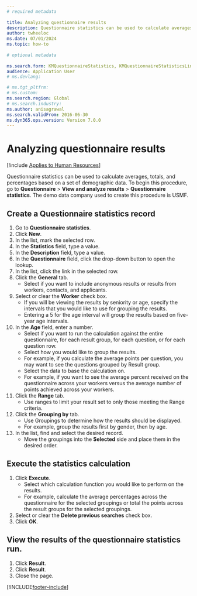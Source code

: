 ```yaml
--- 
# required metadata 
 
title: Analyzing questionnaire results
description: Questionnaire statistics can be used to calculate averages, totals, and percentages based on a set of demographic data. 
author: twheeloc
ms.date: 07/01/2024
ms.topic: how-to 
 
# optional metadata 
 
ms.search.form: KMQuestionnaireStatistics, KMQuestionnaireStatisticsLine, HcmLearningWorkspace  
audience: Application User 
# ms.devlang:  

# ms.tgt_pltfrm:  
# ms.custom:  
ms.search.region: Global
# ms.search.industry: 
ms.author: anisagrawal
ms.search.validFrom: 2016-06-30 
ms.dyn365.ops.version: Version 7.0.0 
---
```

# Analyzing questionnaire results



[!include [Applies to Human Resources](../includes/applies-to-hr.md)]



Questionnaire statistics can be used to calculate averages, totals, and percentages based on a set of demographic data. To begin this procedure, go to **Questionnaire** > **View and analyze results** > **Questionnaire statistics**. The demo data company used to create this procedure is USMF.


## Create a Questionnaire statistics record
1. Go to **Questionnaire statistics**.
2. Click **New**.
3. In the list, mark the selected row.
4. In the **Statistics** field, type a value.
5. In the **Description** field, type a value.
6. In the **Questionnaire** field, click the drop-down button to open the lookup.
7. In the list, click the link in the selected row.
8. Click the **General** tab.
    * Select if you want to include anonymous results or results from workers, contacts, and applicants.  
9. Select or clear the **Worker** check box.
    * If you will be viewing the results by seniority or age, specify the intervals that you would like to use for grouping the results.  
    * Entering a 5 for the age interval will group the results based on five-year age intervals.  
10. In the **Age** field, enter a number.
    * Select if you want to run the calculation against the entire questionnaire, for each result group, for each question, or for each question row.  
    * Select how you would like to group the results.  
    * For example, if you calculate the average points per question, you may want to see the questions grouped by Result group.  
    * Select the data to base the calculation on.  
    * For example, if you want to see the average percent received on the questionnaire across your workers versus the average number of points achieved across your workers.  
11. Click the **Range** tab.
    * Use ranges to limit your result set to only those meeting the Range criteria.  
12. Click the **Grouping by** tab.
    * Use Groupings to determine how the results should be displayed.  
    * For example, group the results first by gender, then by age.  
13. In the list, find and select the desired record.
    * Move the groupings into the **Selected** side and place them in the desired order.  

## Execute the statistics calculation
1. Click **Execute**.
    * Select which calculation function you would like to perform on the results.  
    * For example, calculate the average percentages across the questionnaire for the selected groupings or total the points across the result groups for the selected groupings.  
2. Select or clear the **Delete previous searches** check box.
3. Click **OK**.

## View the results of the questionnaire statistics run.
1. Click **Result**.
2. Click **Result**.
3. Close the page.



[!INCLUDE[footer-include](../includes/footer-banner.md)]
